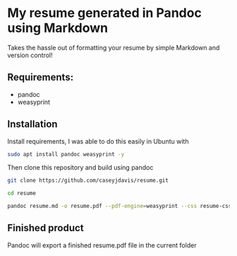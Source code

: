 # My resume generated in Pandoc using Markdown
Takes the hassle out of formatting your resume by simple Markdown and version control!

## Requirements:
- pandoc
- weasyprint

## Installation

Install requirements, I was able to do this easily in Ubuntu with

```bash
sudo apt install pandoc weasyprint -y
```

Then clone this repository and build using pandoc

```bash
git clone https://github.com/caseyjdavis/resume.git

cd resume

pandoc resume.md -o resume.pdf --pdf-engine=weasyprint --css resume-css-stylesheet.css
```

## Finished product

Pandoc will export a finished resume.pdf file in the current folder